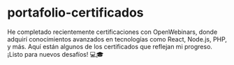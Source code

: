 # portafolio-certificados
He completado recientemente certificaciones con OpenWebinars, donde adquirí conocimientos avanzados en tecnologías como React, Node.js, PHP, y más. Aquí están algunos de los certificados que reflejan mi progreso. ¡Listo para nuevos desafíos! 💻🎓
